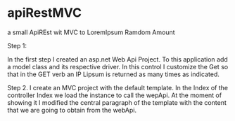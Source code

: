 # apiRestMVC
a small ApiREst wit MVC to LoremIpsum Ramdom Amount

Step 1:

In the first step I created an asp.net Web Api Project. To this application add a model class and its respective driver. 
In this control I customize the Get so that in the GET verb an IP Lipsum is returned as many times as indicated.

Step 2. I create an MVC project with the default template. 
In the Index of the controller Index we load the instance to call the wepApi. 
At the moment of showing it I modified the central paragraph of the template 
with the content that we are going to obtain from the webApi.

